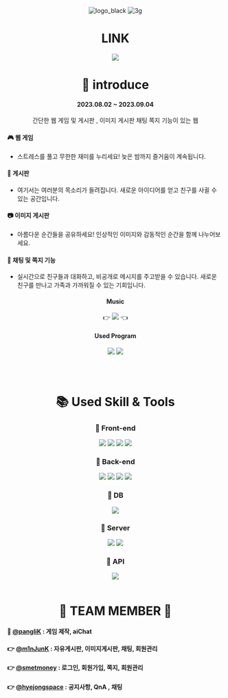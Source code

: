 <div align="center">
	
![logo_black](https://github.com/pangilK/TAG1/assets/129753181/b4ad3416-3126-4760-bc57-f91e52f9c0e1)
![3g](https://github.com/pangilK/TAG1/assets/129753181/ca260d87-6c6c-4a83-ada1-4646e167fd20)

# LINK
[<img src="https://img.shields.io/badge/바로가기-E34F26?style=for-the-badge&logo=&logoColor=white">](http://13.124.134.101:8080/project/)
#  👀 introduce
#### 2023.08.02 ~ 2023.09.04
간단한 웹 게임 및 게시판 , 이미지 게시판 채팅 쪽지 기능이 있는 웹
<br>
<div align="left"> 
	
#### 🎮 웹 게임
- 스트레스를 풀고 무한한 재미를 누리세요! 늦은 밤까지 즐거움이 계속됩니다.

#### 📢 게시판
- 여기서는 여러분의 목소리가 들려집니다. 새로운 아이디어를 얻고 친구를 사귈 수 있는 공간입니다.

#### 📷 이미지 게시판
- 아름다운 순간들을 공유하세요! 인상적인 이미지와 감동적인 순간을 함께 나누어보세요.

#### 💬 채팅 및 쪽지 기능
- 실시간으로 친구들과 대화하고, 비공개로 메시지를 주고받을 수 있습니다. 새로운 친구를 만나고 가족과 가까워질 수 있는 기회입니다.

</div>

	
#### Music
👉 [<img src="https://img.shields.io/badge/@crnnwrth-E4405F?style=for-the-badge&logo=instagram&logoColor=white" />](https://www.instagram.com/crnnwrth/) 👈
#### Used Program
<img src="https://img.shields.io/badge/Eclipse IDE-2C2255?style=for-the-badge&logo=Eclipse&logoColor=white"/> 
<img src="https://img.shields.io/badge/github-181717?style=for-the-badge&logo=github&logoColor=white">


<br><br>

# 📚 Used Skill & Tools
### 🔹 Front-end
 <img src="https://img.shields.io/badge/html5-E34F26?style=for-the-badge&logo=html5&logoColor=white"> 
  <img src="https://img.shields.io/badge/css-1572B6?style=for-the-badge&logo=css3&logoColor=white"> 
  <img src="https://img.shields.io/badge/javascript-F7DF1E?style=for-the-badge&logo=javascript&logoColor=white"> 
  <img src="https://img.shields.io/badge/jquery-0769AD?style=for-the-badge&logo=jquery&logoColor=white">
  
### 🔹 Back-end
  <img src="https://img.shields.io/badge/Apache Maven-C71A36?style=for-the-badge&logo=Apache Maven&logoColor=white" />
	<img src="https://img.shields.io/badge/Java-007396?style=for-the-badge&logo=openJDK&logoColor=white" />
  <img src="https://img.shields.io/badge/Spring-6DB33F?style=for-the-badge&logo=Spring&logoColor=white" />
  <img src="https://img.shields.io/badge/Spring Security-6DB33F?style=for-the-badge&logo=Spring Security&logoColor=white" />

### 🔹 DB
  <img src="https://img.shields.io/badge/mysql-4479A1?style=for-the-badge&logo=mysql&logoColor=white"> 
  
### 🔹 Server
  <img src="https://img.shields.io/badge/Amazon AWS-232F3E?style=for-the-badge&logo=Amazon AWS&logoColor=white" />
  <img src="https://img.shields.io/badge/Apache Tomcat-F8DC75?style=for-the-badge&logo=Apache Tomcat&logoColor=white" />

### 🔹 API
<img src="https://img.shields.io/badge/ChatGPTAPI-F8DC75?style=for-the-badge&logo=&logoColor=white" />
<br><br>

# 💙 TEAM MEMBER 💙
<div align="left">
	
 #### 👑 [@pangliK](https://github.com/pangilK) : 게임 제작, aiChat
 #### 👉 [@m1nJunK](https://github.com/m1nJunK) : 자유게시판, 이미지게시판, 채팅, 회원관리
 #### 👉 [@smetmoney](https://github.com/smetmoney) : 로그인, 회원가입, 쪽지, 회원관리
 #### 👉 [@hyejongspace](https://github.com/hyejeongspace) : 공지사항, QnA , 채팅
</div>

<br>
